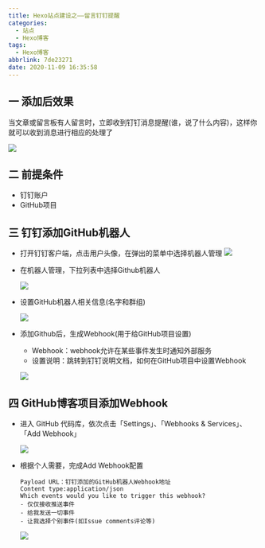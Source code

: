 ```yaml
---
title: Hexo站点建设之——留言钉钉提醒
categories:
  - 站点
  - Hexo博客
tags:
  - Hexo博客
abbrlink: 7de23271
date: 2020-11-09 16:35:58
---
```

## 一 添加后效果

当文章或留言板有人留言时，立即收到钉钉消息提醒(谁，说了什么内容)，这样你就可以收到消息进行相应的处理了

![][1]
<!--more-->
## 二 前提条件

* 钉钉账户
* GitHub项目

## 三 钉钉添加GitHub机器人

* 打开钉钉客户端，点击用户头像，在弹出的菜单中选择机器人管理
  ![][2]
  
* 在机器人管理，下拉列表中选择Github机器人

  ![][3]
  
* 设置GitHub机器人相关信息(名字和群组)

  ![][4]
  
* 添加Github后，生成Webhook(用于给GitHub项目设置)

  - Webhook：webhook允许在某些事件发生时通知外部服务
  - 设置说明：跳转到钉钉说明文档，如何在GitHub项目中设置Webhook

  ![][5]
## 四 GitHub博客项目添加Webhook

* 进入 GitHub 代码库，依次点击「Settings」、「Webhooks & Services」、「Add Webhook」

  ![][6]
  
* 根据个人需要，完成Add Webhook配置

  ```
  Payload URL：钉钉添加的GitHub机器人Webhook地址
  Content type:application/json
  Which events would you like to trigger this webhook?
  - 仅仅接收推送事件
  - 给我发送一切事件
  - 让我选择个别事件(如Issue comments评论等)
  ```

  ![][7]



[1]:https://cdn.jsdelivr.net/gh/pgzxc/CDN/blog-hexo/hexo-message-pre-result.png
[2]:https://cdn.jsdelivr.net/gh/pgzxc/CDN/blog-hexo/hexo-message-dingding-robot-manage.png
[3]:https://cdn.jsdelivr.net/gh/pgzxc/CDN/blog-hexo/hexo-message-robot-mange-list-github.png
[4]:https://cdn.jsdelivr.net/gh/pgzxc/CDN/blog-hexo/hexo-message-github-robot-info.png
[5]:https://cdn.jsdelivr.net/gh/pgzxc/CDN/blog-hexo/hexo-message-github-webhook-make.png
[6]:https://cdn.jsdelivr.net/gh/pgzxc/CDN/blog-hexo/hexo-message-github-project-add-webhook.png
[7]:https://cdn.jsdelivr.net/gh/pgzxc/CDN/blog-hexo/hexo-message-add-webhook-set.png